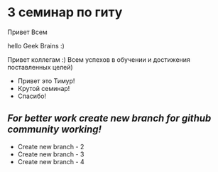 # 3 семинар по гиту
Привет Всем       

hello Geek Brains :)

Привет коллегам :) Всем успехов в обучении и достижения поставленных целей)

* Привет это Тимур!
* Крутой семинар! 
* Спасибо!

## _For better work create new branch for github community working!_


* Create new branch - 2
* Create new branch - 3
* Create new branch - 4
